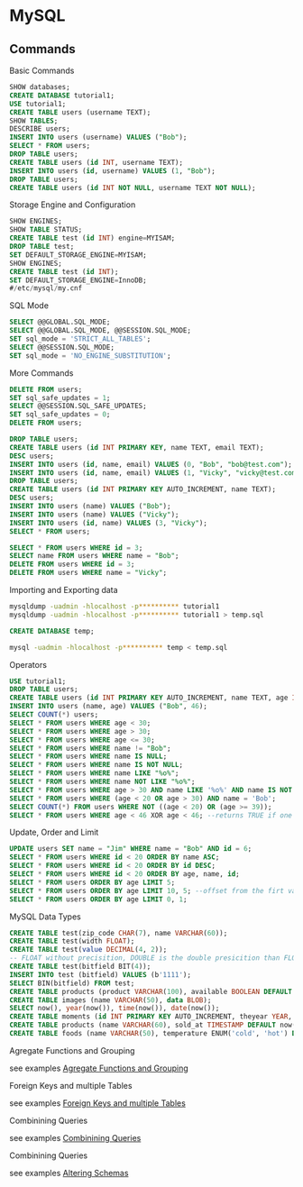 # MySQL 

## Commands

Basic Commands

```sql
SHOW databases;
CREATE DATABASE tutorial1;
USE tutorial1;
CREATE TABLE users (username TEXT);
SHOW TABLES;
DESCRIBE users;
INSERT INTO users (username) VALUES ("Bob");
SELECT * FROM users;
DROP TABLE users;
CREATE TABLE users (id INT, username TEXT);
INSERT INTO users (id, username) VALUES (1, "Bob");
DROP TABLE users;
CREATE TABLE users (id INT NOT NULL, username TEXT NOT NULL);
```

Storage Engine and Configuration

```sql
SHOW ENGINES;
SHOW TABLE STATUS;
CREATE TABLE test (id INT) engine=MYISAM;
DROP TABLE test;
SET DEFAULT_STORAGE_ENGINE=MYISAM;
SHOW ENGINES;
CREATE TABLE test (id INT);
SET DEFAULT_STORAGE_ENGINE=InnoDB;
#/etc/mysql/my.cnf
```

SQL Mode
```sql
SELECT @@GLOBAL.SQL_MODE;
SELECT @@GLOBAL.SQL_MODE, @@SESSION.SQL_MODE;
SET sql_mode = 'STRICT_ALL_TABLES';
SELECT @@SESSION.SQL_MODE;
SET sql_mode = 'NO_ENGINE_SUBSTITUTION';
```

More Commands

```sql
DELETE FROM users;
SET sql_safe_updates = 1;
SELECT @@SESSION.SQL_SAFE_UPDATES;
SET sql_safe_updates = 0;
DELETE FROM users;

DROP TABLE users;
CREATE TABLE users (id INT PRIMARY KEY, name TEXT, email TEXT);
DESC users;
INSERT INTO users (id, name, email) VALUES (0, "Bob", "bob@test.com");
INSERT INTO users (id, name, email) VALUES (1, "Vicky", "vicky@test.com");
DROP TABLE users;
CREATE TABLE users (id INT PRIMARY KEY AUTO_INCREMENT, name TEXT);
DESC users;
INSERT INTO users (name) VALUES ("Bob");
INSERT INTO users (name) VALUES ("Vicky");
INSERT INTO users (id, name) VALUES (3, "Vicky");
SELECT * FROM users;

SELECT * FROM users WHERE id = 3;
SELECT name FROM users WHERE name = "Bob";
DELETE FROM users WHERE id = 3;
DELETE FROM users WHERE name = "Vicky";
```

Importing and Exporting data 

```bash
mysqldump -uadmin -hlocalhost -p********** tutorial1
mysqldump -uadmin -hlocalhost -p********** tutorial1 > temp.sql
```

```sql
CREATE DATABASE temp;
```

```bash
mysql -uadmin -hlocalhost -p********** temp < temp.sql
```

Operators

```sql
USE tutorial1;
DROP TABLE users;
CREATE TABLE users (id INT PRIMARY KEY AUTO_INCREMENT, name TEXT, age INT);
INSERT INTO users (name, age) VALUES ("Bob", 46);
SELECT COUNT(*) users;
SELECT * FROM users WHERE age < 30;
SELECT * FROM users WHERE age > 30;
SELECT * FROM users WHERE age <= 30;
SELECT * FROM users WHERE name != "Bob";
SELECT * FROM users WHERE name IS NULL;
SELECT * FROM users WHERE name IS NOT NULL;
SELECT * FROM users WHERE name LIKE "%o%";
SELECT * FROM users WHERE name NOT LIKE "%o%";
SELECT * FROM users WHERE age > 30 AND name LIKE '%o%' AND name IS NOT NULL;
SELECT * FROM users WHERE (age < 20 OR age > 30) AND name = 'Bob';
SELECT COUNT(*) FROM users WHERE NOT ((age < 20) OR (age >= 39));
SELECT * FROM users WHERE age < 46 XOR age < 46; --returns TRUE if one or the other but not both is TRUE
```

Update, Order and Limit

```sql
UPDATE users SET name = "Jim" WHERE name = "Bob" AND id = 6;
SELECT * FROM users WHERE id < 20 ORDER BY name ASC;
SELECT * FROM users WHERE id < 20 ORDER BY id DESC;
SELECT * FROM users WHERE id < 20 ORDER BY age, name, id;
SELECT * FROM users ORDER BY age LIMIT 5;
SELECT * FROM users ORDER BY age LIMIT 10, 5; --offset from the firt value
SELECT * FROM users ORDER BY age LIMIT 0, 1;
```

MySQL Data Types

```sql
CREATE TABLE test(zip_code CHAR(7), name VARCHAR(60));
CREATE TABLE test(width FLOAT);
CREATE TABLE test(value DECIMAL(4, 2));
-- FLOAT without precisition, DOUBLE is the double presicition than FLOAT and DECIMAL is about finantial number for exactly presicition
CREATE TABLE test(bitfield BIT(4));
INSERT INTO test (bitfield) VALUES (b'1111');
SELECT BIN(bitfield) FROM test;
CREATE TABLE products (product VARCHAR(100), available BOOLEAN DEFAULT false);
CREATE TABLE images (name VARCHAR(50), data BLOB);
SELECT now(), year(now()), time(now()), date(now());
CREATE TABLE moments (id INT PRIMARY KEY AUTO_INCREMENT, theyear YEAR, thedate DATE, thetime TIME);
CREATE TABLE products (name VARCHAR(60), sold_at TIMESTAMP DEFAULT now(), recived DATETIME);
CREATE TABLE foods (name VARCHAR(50), temperature ENUM('cold', 'hot') DEFAULT 'cold', flavour ENUM('sweet', 'savoury') DEFAULT 'sweet');
```

Agregate Functions and Grouping

see examples [Agregate Functions and Grouping](Agregate_Functions_and_Grouping/README.md)

Foreign Keys and multiple Tables

see examples [Foreign Keys and multiple Tables](Foreign_keys_and_multiple_Tables/README.md)

Combinining Queries

see examples [Combinining Queries](Combinining_Queries/README.md)

Combinining Queries

see examples [Altering Schemas](Altering_Schemas/README.md)